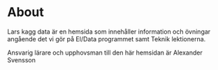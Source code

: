 # About

Lars kagg data är en hemsida som innehåller information och övningar angående det vi gör på El/Data programmet samt Teknik lektionerna.

Ansvarig lärare och upphovsman till den här hemsidan är Alexander Svensson
